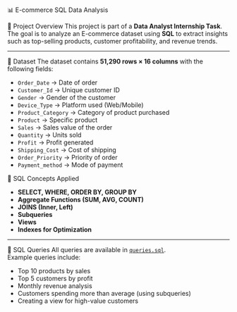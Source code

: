 📊 E-commerce SQL Data Analysis

📌 Project Overview
This project is part of a **Data Analyst Internship Task**.  
The goal is to analyze an E-commerce dataset using **SQL** to extract insights such as top-selling products, customer profitability, and revenue trends.

---

📂 Dataset
The dataset contains **51,290 rows × 16 columns** with the following fields:
- `Order_Date` → Date of order
- `Customer_Id` → Unique customer ID
- `Gender` → Gender of the customer
- `Device_Type` → Platform used (Web/Mobile)
- `Product_Category` → Category of product purchased
- `Product` → Specific product
- `Sales` → Sales value of the order
- `Quantity` → Units sold
- `Profit` → Profit generated
- `Shipping_Cost` → Cost of shipping
- `Order_Priority` → Priority of order
- `Payment_method` → Mode of payment

📌 SQL Concepts Applied
- **SELECT, WHERE, ORDER BY, GROUP BY**
- **Aggregate Functions (SUM, AVG, COUNT)**
- **JOINS (Inner, Left)**
- **Subqueries**
- **Views**
- **Indexes for Optimization**

---

📜 SQL Queries
All queries are available in [`queries.sql`](queries.sql).  
Example queries include:
- Top 10 products by sales
- Top 5 customers by profit
- Monthly revenue analysis
- Customers spending more than average (using subqueries)
- Creating a view for high-value customers
